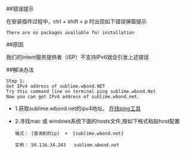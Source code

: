 

##错误提示

在安装插件过程中，ctrl + shift + p 时出现如下错误弹窗提示

```
There are no packages available for installation
```


##原因

我们的Intent服务提供者（ISP）不支持IPv6就会引发上述错误

##解决办法
```
Step 1:
Get IPv4 address of sublime.wbond.NET
Try this command line on terminal ping sublime.wbond.Net
Now you can get IPv4 address of sublime.wbond.net.
```

* 1.获取sublime.wbond.net的ipv4地址。 [在线ping工具](http://serve.netsh.org/pub/ping.php)

* 2.寻找mac 或 windows系统下面的hosts文件,按如下格式粘贴host配置

  ```
  格式： [查询到的ip]  +  [sublime.wbond.net]
  
  实例： 50.116.34.243   sublime.wbond.net  
  ```

